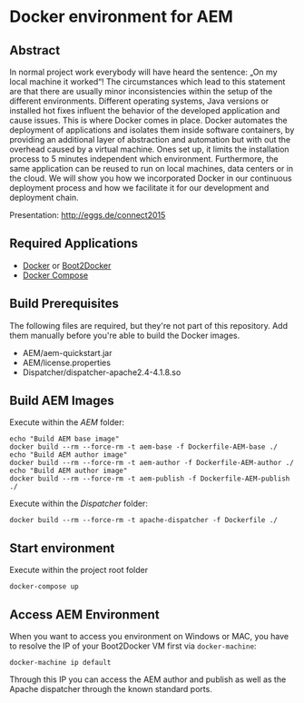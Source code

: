 # Docker environment for AEM

## Abstract
In normal project work everybody will have heard the sentence: „On my local machine it worked“! The circumstances which lead to this statement are that there are usually minor inconsistencies within the setup of the different environments. Different operating systems, Java versions or installed hot fixes influent the behavior of the developed application and cause issues. This is where Docker comes in place. Docker automates the deployment of applications and isolates them inside software containers, by providing an additional layer of abstraction and automation but with out the overhead caused by a virtual machine. Ones set up, it limits the installation process to 5 minutes independent which environment. Furthermore, the same application can be reused to run on local machines, data centers or in the cloud. We will show you how we incorporated Docker in our continuous deployment process and how we facilitate it for our development and deployment chain.

Presentation: http://eggs.de/connect2015

## Required Applications
- [Docker](https://docs.docker.com/) or [Boot2Docker](https://github.com/boot2docker/boot2docker)
- [Docker Compose](https://docs.docker.com/compose/)

## Build Prerequisites
The following files are required, but they're not part of this repository. Add them manually before you're able to build the Docker images.
- AEM/aem-quickstart.jar
- AEM/license.properties
- Dispatcher/dispatcher-apache2.4-4.1.8.so

## Build AEM Images
Execute within the _AEM_ folder:
```
echo "Build AEM base image"
docker build --rm --force-rm -t aem-base -f Dockerfile-AEM-base ./
echo "Build AEM author image"
docker build --rm --force-rm -t aem-author -f Dockerfile-AEM-author ./
echo "Build AEM author image"
docker build --rm --force-rm -t aem-publish -f Dockerfile-AEM-publish ./
```

Execute within the _Dispatcher_ folder:
```
docker build --rm --force-rm -t apache-dispatcher -f Dockerfile ./
```

## Start environment
Execute within the project root folder
```
docker-compose up
```

## Access AEM Environment
When you want to access you environment on Windows or MAC, you have to resolve the IP of your Boot2Docker VM first via `docker-machine`:

```
docker-machine ip default
```

Through this IP you can access the AEM author and publish as well as the Apache dispatcher through the known standard ports.
